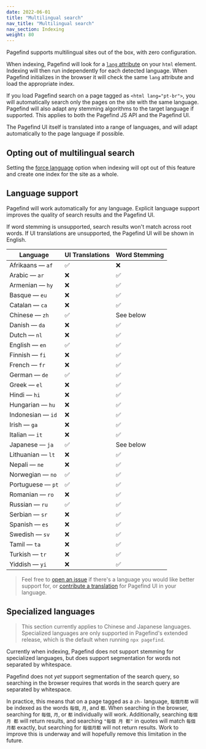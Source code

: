 ```yaml
---
date: 2022-06-01
title: "Multilingual search"
nav_title: "Multilingual search"
nav_section: Indexing
weight: 80
---
```


Pagefind supports multilingual sites out of the box, with zero configuration. 

When indexing, Pagefind will look for a [`lang` attribute](https://developer.mozilla.org/en-US/docs/Web/HTML/Global_attributes/lang) on your `html` element. Indexing will then run independently for each detected language. When Pagefind initializes in the browser it will check the same `lang` attribute and load the appropriate index.

If you load Pagefind search on a page tagged as `<html lang="pt-br">`, you will automatically search only the pages on the site with the same language. Pagefind will also adapt any stemming algorithms to the target language if supported. This applies to both the Pagefind JS API and the Pagefind UI.

The Pagefind UI itself is translated into a range of languages, and will adapt automatically to the page language if possible.

## Opting out of multilingual search

Setting the [force language](/docs/config-options/#force-language) option when indexing will opt out of this feature and create one index for the site as a whole.

## Language support

Pagefind will work automatically for any language. Explicit language support improves the quality of search results and the Pagefind UI.

If word stemming is unsupported, search results won't match across root words. If UI translations are unsupported, the Pagefind UI will be shown in English.

| Language          | UI Translations | Word Stemming |
|-------------------|-----------------|---------------|
| Afrikaans — `af`  | ✅               | ❌             |
| Arabic — `ar`     | ❌               | ✅             |
| Armenian — `hy`   | ❌               | ✅             |
| Basque — `eu`     | ❌               | ✅             |
| Catalan — `ca`    | ❌               | ✅             |
| Chinese — `zh`    | ✅               | See below     |
| Danish — `da`     | ❌               | ✅             |
| Dutch — `nl`      | ❌               | ✅             |
| English — `en`    | ✅               | ✅             |
| Finnish — `fi`    | ❌               | ✅             |
| French — `fr`     | ❌               | ✅             |
| German — `de`     | ✅               | ✅             |
| Greek — `el`      | ❌               | ✅             |
| Hindi — `hi`      | ❌               | ✅             |
| Hungarian — `hu`  | ❌               | ✅             |
| Indonesian — `id` | ❌               | ✅             |
| Irish — `ga`      | ❌               | ✅             |
| Italian — `it`    | ❌               | ✅             |
| Japanese — `ja`   | ✅               | See below     |
| Lithuanian — `lt` | ❌               | ✅             |
| Nepali — `ne`     | ❌               | ✅             |
| Norwegian — `no`  | ✅               | ✅             |
| Portuguese — `pt` | ✅               | ✅             |
| Romanian — `ro`   | ❌               | ✅             |
| Russian — `ru`    | ✅               | ✅             |
| Serbian — `sr`    | ❌               | ✅             |
| Spanish — `es`    | ❌               | ✅             |
| Swedish — `sv`    | ❌               | ✅             |
| Tamil — `ta`      | ❌               | ✅             |
| Turkish — `tr`    | ❌               | ✅             |
| Yiddish — `yi`    | ❌               | ✅             |

> Feel free to [open an issue](https://github.com/CloudCannon/pagefind/issues/new) if there's a language you would like better support for, or [contribute a translation](https://github.com/CloudCannon/pagefind/tree/main/pagefind_ui/translations) for Pagefind UI in your language.

## Specialized languages

> This section currently applies to Chinese and Japanese languages. Specialized languages are only supported in Pagefind's extended release, which is the default when running `npx pagefind`.

Currently when indexing, Pagefind does not support stemming for specialized languages, but does support segmentation for words not separated by whitespace.

Pagefind does not _yet_ support segmentation of the search query, so searching in the browser requires that words in the search query are separated by whitespace.

In practice, this means that on a page tagged as a `zh-` language, `每個月都` will be indexed as the words `每個`, `月`, and `都`. When searching in the browser, searching for `每個`, `月`, or `都` individually will work. Additionally, searching `每個 月 都` will return results, and searching `"每個 月 都"` in quotes will match `每個月都` exactly, but searching for `每個月都` will not return results. Work to improve this is underway and will hopefully remove this limitation in the future.
